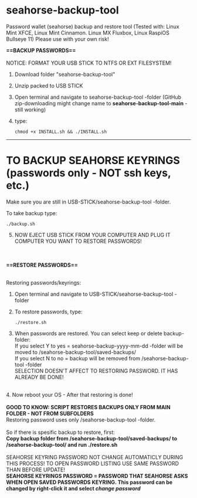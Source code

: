 # seahorse-backup-tool
Password wallet (seahorse) backup and restore tool (Tested with: Linux Mint XFCE, Linux Mint Cinnamon. Linux MX Fluxbox, Linux RaspiOS Bullseye 11)
Please use with your own risk!

<b> ==BACKUP PASSWORDS==</b><br><br>
NOTICE: FORMAT YOUR USB STICK TO NTFS OR EXT FILESYSTEM!

1. Download folder "seahorse-backup-tool"

2. Unzip packed to USB STICK

3. Open terminal and navigate to seahorse-backup-tool -folder (GitHub zip-downloading might change name to <b>seahorse-backup-tool-main</b> - still working)

4. type: <pre>```chmod +x INSTALL.sh && ./INSTALL.sh```</pre>

---------------------------------------------------------------------------------------------------------------------------------------------------------------------------------

# TO BACKUP SEAHORSE KEYRINGS (passwords only - NOT ssh keys, etc.)

Make sure you are still in USB-STICK/seahorse-backup-tool -folder.

To take backup type: <pre>```./backup.sh```</pre> 

5. NOW EJECT USB STICK FROM YOUR COMPUTER AND PLUG IT COMPUTER YOU WANT TO RESTORE PASSWORDS!
<br>
<br>
<b>==RESTORE PASSWORDS==</b><br>
<br>

Restoring passwords/keyrings:
		
1. Open terminal and navigate to USB-STICK/seahorse-backup-tool -folder

2. To restore passwords, type: <pre>```./restore.sh```</pre>

3. When passwords are restored. You can select keep or delete backup-folder:<br>
 If you select Y to yes = seahorse-backup-yyyy-mm-dd -folder will be moved to /seahorse-backup-tool/saved-backups/<br>
 If you select N to no =  backup will be removed from /seahorse-backup-tool -folder<br>
SELECTION DOESN'T AFFECT TO RESTORING PASSWORD. IT HAS ALREADY BE DONE!
<br>
4. Now reboot your OS - After that restoring is done!
<br><br>
<b>GOOD TO KNOW: SCRIPT RESTORES BACKUPS ONLY FROM MAIN FOLDER - NOT FROM SUBFOLDERS</b>
<br>
Restoring password uses only /seahorse-backup-tool -folder.<br><br>
So if there is spesific backup to restore, first: <br>
<b>Copy backup folder from /seahorse-backup-tool/saved-backups/ to /seahorse-backup-tool/ and run ./restore.sh</b><br>
<br>
SEAHORSE KEYRING PASSWORD NOT CHANGE AUTOMATICLY DURING THIS PROCESS! TO OPEN PASSWORD LISTING USE SAME PASSWORD THAN BEFORE UPDATE!
<br><b>SEAHORSE KEYRINGS PASSWORD = PASSWORD THAT SEAHORSE ASKS WHEN OPEN SAVED PASSWORDS KEYRING. This password can be changed by right-click it and select <i>change password<i>
